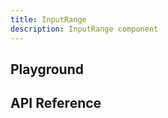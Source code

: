 ```yaml
---
title: InputRange
description: InputRange component
---
```


<script lang="ts">
    import {InputRange} from '$lib';
    import {docInputRangePropsDefs} from '$lib/components/InputRange/InputRange.props.js';
    import ApiReference from '$lib-doc/components/ApiReference.svelte';
    import Playground from '$lib-doc/components/Playground.svelte';
    import PlaygroundForm from '$lib-doc/components/PlaygroundForm.svelte';

    let props = {}
</script>

## Playground

<Playground>
    <InputRange slot="component" {...props}/>
    <PlaygroundForm slot="form" bind:props schema={docInputRangePropsDefs} />
</Playground>

## API Reference

<ApiReference data={docInputRangePropsDefs}></ApiReference>
